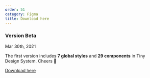 ```yaml
---
order: 51
category: Figma
title: Download here
---
```


### Version Beta
Mar 30th, 2021

The first version includes **7 global styles** and **29 components** in Tiny Design System.
Cheers 🎉

[Download here](https://www.dropbox.com/s/0efbwfr5vfa7gel/Tiny%20v1%20Beta.fig?dl=1)
